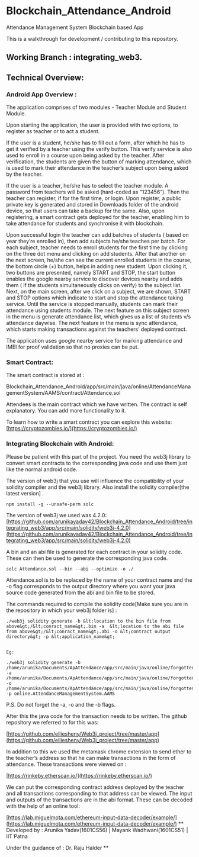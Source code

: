 # Blockchain_Attendance_Android
Attendance Management System Blockchain based App

  

This is a walkthrough for development / contributing to this repository. 

## Working Branch : integrating_web3. 

  

## Technical Overview:

  

### Android App Overview : 

  

The application comprises of two modules - Teacher Module and Student Module. 

Upon starting the application, the user is provided with two options, to register as teacher or to act a student. 

  

If the user is a student, he/she has to fill out a form, after which he has to get it verified by a teacher using the verify button. This verify service is also used to enroll in a course upon being asked by the teacher. After verification, the students are given the button of marking attendance, which is used to mark their attendance in the teacher’s subject upon being asked by the teacher. 

  

If the user is a teacher, he/she has to select the teacher module. A password from teachers will be asked (hard-coded as “123456”). Then the teacher can register, if for the first time, or login. Upon register, a public private key is generated and stored in Downloads folder of the android device, so that users can take a backup for the same. Also, upon registering, a smart contract gets deployed for the teacher, enabling him to take attendance for students and synchronise it with blockchain. 

Upon successful login the teacher can add batches of students ( based on year they’re enrolled in), then add subjects he/she teaches per batch. For each subject, teacher needs to enroll students for the first time by clicking on the three dot menu and clicking on add students. After that another on the next screen, he/she can see the current enrolled students in the course, the bottom circle (+) button, helps in adding new student. Upon clicking it, two buttons are presented, namely START and STOP, the start button enables the google nearby service to discover devices nearby and adds them ( if the students simultaneously clicks on verify) to the subject list. Next, on the main screen, after we click on a subject, we are shown, START and STOP options which indicate to start and stop the attendance taking service. Until the service is stopped manually, students can mark their attendance using students module. The next feature on this subject screen in the menu is generate attendance list, which gives us a list of students v/s attendance daywise. The next feature in the menu is sync attendance, which starts making transactions against the teachers’ deployed contract.

  

The application uses google nearby service for marking attendance and IMEI for proof validation so that no proxies can be put. 

  

### Smart Contract:

The smart contract is stored at : 

Blockchain_Attendance_Android/app/src/main/java/online/AttendanceManagementSystem/AAMS/contract/Attendance.sol

  

Attendees is the main contract which we have written. The contract is self explanatory. You can add more functionality to it.

To learn how to write a smart contract you can explore this website: [https://cryptozombies.io/](https://cryptozombies.io/)

  
  

### Integrating Blockchain with Android:

  

Please be patient with this part of the project. You need the web3j library to convert smart contracts to the corresponding java code and use them just like the normal android code.

  

The version of web3j that you use will influence the compatibility of your solidity compiler and the web3j library. Also install the solidity compiler[the latest version] .

  
```
npm install -g --unsafe-perm solc
```
 

The version of web3j we used was 4.2.0: [https://github.com/arunikayadav42/Blockchain_Attendance_Android/tree/integrating_web3/app/src/main/solidity/web3j-4.2.0](https://github.com/arunikayadav42/Blockchain_Attendance_Android/tree/integrating_web3/app/src/main/solidity/web3j-4.2.0)

  

A bin and an abi file is generated for each contract in your solidity code. These can then be used to generate the corresponding java code.

  
```
solc Attendance.sol --bin --abi --optimize -o ./
```

Attendance.sol is to be replaced by the name of your contract name and the -o flag corresponds to the output directory where you want your java source code generated from the abi and bin file to be stored. 

  

The commands required to compile the solidity code[Make sure you are in the repository in which your web3j folder is] :

  
```
./web3j solidity generate -b &lt;location to the bin file from above&gt;/&lt;conract_name&gt;.bin -a  &lt;location to the abi file from above&gt;/&lt;conract_name&gt;.abi -o &lt;contract output directory&gt; -p &lt;application_name&gt;
  

Eg: 

./web3j solidity generate -b /home/arunika/Documents/ApAttendance/app/src/main/java/online/forgottenbit/attendance1/contract/Attendees.bin -a /home/arunika/Documents/ApAttendance/app/src/main/java/online/forgottenbit/attendance1/contract/Attendees.abi -o /home/arunika/Documents/ApAttendance/app/src/main/java/online/forgottenbit/attendance1/contract/ -p online.AttendanceManagementSystem.AAMS
```
  

P.S. Do not forget the -a, -o and the -b flags.

  

After this the java code for the transaction needs to be written. The github repository we referred to for this was: 

  

[https://github.com/elliesheny/Web3j_project/tree/master/app](https://github.com/elliesheny/Web3j_project/tree/master/app)

  

In addition to this we used the metamask chrome extension to send ether to the teacher’s address so that he can make transactions in the form of attendance. These transactions were viewed on :

  

[https://rinkeby.etherscan.io/](https://rinkeby.etherscan.io/)

  

We can put the corresponding contract address deployed by the teacher and all transactions corresponding to that address can be viewed. The input and outputs of the transactions are in the abi format. These can be decoded with the help of an online tool:

[https://lab.miguelmota.com/ethereum-input-data-decoder/example/](https://lab.miguelmota.com/ethereum-input-data-decoder/example/)
**
Developed by :  Arunika Yadav(1601CS56) | Mayank Wadhwani(1601CS51) | IIT Patna 

Under the guidance of : Dr. Raju Halder
**

